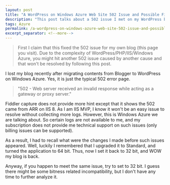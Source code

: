 ```yaml
---
layout: post
title: "A WordPress on Windows Azure Web Site 502 Issue and Possible Fix"
description: "This post talks about a 502 issue I met on my WordPress blog hosted on Windows Azure."
tags: Azure
permalink: /a-wordpress-on-windows-azure-web-site-502-issue-and-possible-fix-e9c8bf77e360
excerpt_separator: <!--more-->
---
```

> First I claim that this fixed the 502 issue for my own blog (this page you visit). Due to the complexity of WordPress/PHP/IIS/Windows Azure, you might hit another 502 issue caused by another cause and that won't be resolved by following this post.

I lost my blog recently after migrating contents from Blogger to WordPress on Windows Azure. Yes, it is just the typical 502 error page.

> "502 - Web server received an invalid response while acting as a gateway or proxy server."
<!--more-->

Fiddler capture does not provide more hint except that it shows the 502 came from ARR on IIS 8. As I am IIS MVP, I know it won't be an easy issue to resolve without collecting more logs. However, this is Windows Azure we are talking about. So certain logs are not available to me, and my subscription does not provide me technical support on such issues (only billing issues can be supported).

As a result, I had to recall what were the changes I made before such issues appeared. Well, luckily I remembered that I upgraded it to Standard, and turned the application to 64 bit. Thus, now I set it back to 32 bit, and WOW my blog is back.

Anyway, if you happen to meet the same issue, try to set to 32 bit. I guess there might be some bitness related incompatibility, but I don't have any time to further analyze it.
